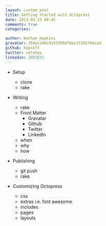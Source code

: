 ```yaml
---
layout: custom_post
title: Getting Started with Octopress
date: 2013-03-15 08:45
comments: true
categories:

author: Nathan Hopkins
gravatar: 254ec240c9143768df8ec27182764cad
github: hopsoft
twitter: natehop
linkedin: 2951631
---
```


* Setup
  * clone
  * rake

* Writing
  * rake
  * Front Matter
    * Gravatar
    * Github
    * Twitter
    * LinkedIn
  * when
  * why
  * how

* Publishing
  * git push
  * rake

* Customizing Octopress
  * css
  * extras i.e. font awesome
  * includes
  * pages
  * layouts


